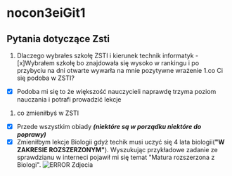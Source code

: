 # nocon3eiGit1
## Pytania dotyczące Zsti 
  1. Dlaczego wybrałes szkołę ZSTI i kierunek technik informatyk
  -[x]Wybrałem szkołę bo znajdowała się wysoko w rankingu i po przybyciu na dni otwarte wywarła na mnie pozytywne wrażenie 
  1.co Ci się podoba w ZSTI? 
  -[x] Podoba mi się to że większość nauczycieli naprawdę trzyma poziom nauczania i potrafi prowadzić lekcje
  1. co zmieniłbyś w ZSTI
  - [X] Przede wszystkim obiady ***(niektóre są w porządku niektóre do poprawy)***
  - [x] Zmieniłbym lekcje Biologii gdyż techik musi uczyć się 4 lata biologii(**"W ZAKRESIE ROZSZERZONYM"**). Wyszukując przykładowe zadanie ze sprawdzianu w interneci pojawił mi się temat "Matura rozszerzona z Biologi". 
![ERROR Zdjecia](https://www.zsti.gliwice.pl/static/upload/store/zdjecia/dreamspark_logo.png)
